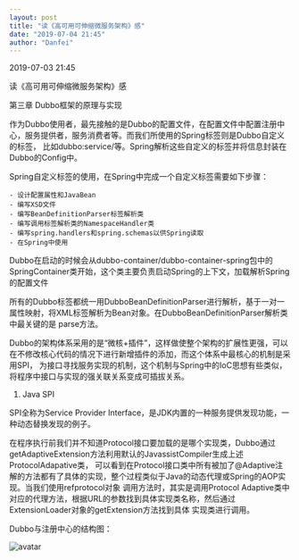 ```yaml
---
layout: post
title: "读《高可用可伸缩微服务架构》感"
date: "2019-07-04 21:45"
author: "Danfei"
---
```

2019-07-03 21:45

读《高可用可伸缩微服务架构》感

第三章 Dubbo框架的原理与实现

作为Dubbo使用者，最先接触的是Dubbo的配置文件，在配置文件中配置注册中心，服务提供者，服务消费者等。而我们所使用的Spring标签则是Dubbo自定义的标签，
比如dubbo:service/等。Spring解析这些自定义的标签并将信息封装在Dubbo的Config中。

Spring自定义标签的使用，在Spring中完成一个自定义标签需要如下步骤：

	- 设计配置属性和JavaBean
	- 编写XSD文件
	- 编写BeanDefinitionParser标签解析类
	- 编写调用标签解析类的NamespaceHandler类
	- 编写spring.handlers和spring.schemas以供Spring读取
	- 在Spring中使用
	
Dubbo在启动的时候会从dubbo-container/dubbo-container-spring包中的SpringContainer类开始，这个类主要负责启动Spring的上下文，加载解析Spring的配置文件

所有的Dubbo标签都统一用DubboBeanDefinitionParser进行解析，基于一对一属性映射，将XML标签解析为Bean对象。在DubboBeanDefinitionParser解析类中最关键的是
parse方法。

Dubbo的架构体系采用的是“微核+插件”，这样做使整个架构的扩展性更强，可以在不修改核心代码的情况下进行新增插件的添加，而这个体系中最核心的机制是采用SPI，
为接口寻找服务实现的机制，这个机制与Spring中的IoC思想有些类似，将程序中接口与实现的强关联关系变成可插拔关系。

1. Java SPI
	
SPI全称为Service Provider Interface，是JDK内置的一种服务提供发现功能，一种动态替换发现的例子。

在程序执行前我们并不知道Protocol接口要加载的是哪个实现类，Dubbo通过getAdaptiveExtension方法利用默认的JavassistCompiler生成上述ProtocolAdapative类，
可以看到在Protocol接口类中所有被加了@Adaptive注解的方法都有了具体的实现，整个过程类似于Java的动态代理或Spring的AOP实现。当我们使用refprotocol对象
调用方法时，其实是调用Protocol Adaptive类中对应的代理方法，根据URL的参数找到具体实现类名称，然后通过ExtensionLoader对象的getExtension方法找到具体
实现类进行调用。

Dubbo与注册中心的结构图：

![avatar](https://www.processon.com/view/link/5d234535e4b0aad4c929b27c)